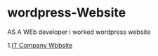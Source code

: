 # wordpress-Website
 AS A WEb developer i worked wordpress website
 
 1.[IT Company Wbbsite]( https://emergingedgetechnologies.com/)

